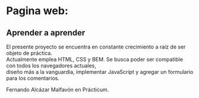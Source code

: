 # Pagina web:
## Aprender a aprender

El presente proyecto se encuentra en constante crecimiento a raíz de ser objeto de práctica.  
Actualmente emplea HTML, CSS y BEM. Se busca poder ser compatible con todos los navegadores actuales,  
diseño más a la vanguardia, implementar JavaScript y agregar un formulario para los comentarios.  

Fernando Alcázar Malfavón en Prácticum.
